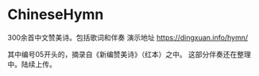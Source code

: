 # ChineseHymn

300余首中文赞美诗。包括歌词和伴奏
演示地址 https://dingxuan.info/hymn/

其中编号05开头的，摘录自《新编赞美诗》（红本）之中。
这部分伴奏还在整理中。陆续上传。

